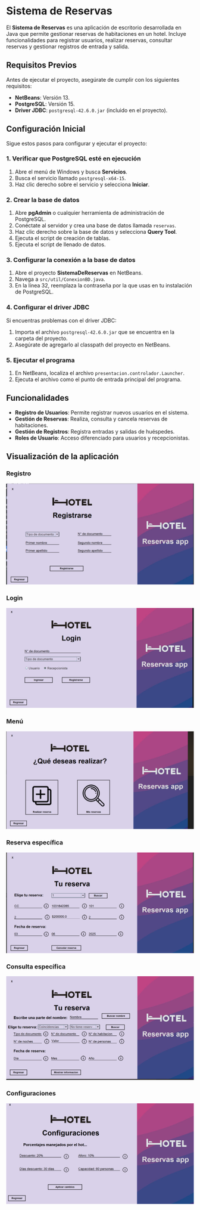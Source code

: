 # Sistema de Reservas

El **Sistema de Reservas** es una aplicación de escritorio desarrollada en Java que permite gestionar reservas de habitaciones en un hotel. Incluye funcionalidades para registrar usuarios, realizar reservas, consultar reservas y gestionar registros de entrada y salida.

## Requisitos Previos

Antes de ejecutar el proyecto, asegúrate de cumplir con los siguientes requisitos:

-   **NetBeans**: Versión 13.
-   **PostgreSQL**: Versión 15.
-   **Driver JDBC**: `postgresql-42.6.0.jar` (incluido en el proyecto).

## Configuración Inicial

Sigue estos pasos para configurar y ejecutar el proyecto:

### 1. Verificar que PostgreSQL esté en ejecución

1. Abre el menú de Windows y busca **Servicios**.
2. Busca el servicio llamado `postgresql-x64-15`.
3. Haz clic derecho sobre el servicio y selecciona **Iniciar**.

### 2. Crear la base de datos

1. Abre **pgAdmin** o cualquier herramienta de administración de PostgreSQL.
2. Conéctate al servidor y crea una base de datos llamada `reservas`.
3. Haz clic derecho sobre la base de datos y selecciona **Query Tool**.
4. Ejecuta el script de creación de tablas.
5. Ejecuta el script de llenado de datos.

### 3. Configurar la conexión a la base de datos

1. Abre el proyecto **SistemaDeReservas** en NetBeans.
2. Navega a `src/util/ConexionBD.java`.
3. En la línea 32, reemplaza la contraseña por la que usas en tu instalación de PostgreSQL.

### 4. Configurar el driver JDBC

Si encuentras problemas con el driver JDBC:

1. Importa el archivo `postgresql-42.6.0.jar` que se encuentra en la carpeta del proyecto.
2. Asegúrate de agregarlo al classpath del proyecto en NetBeans.

### 5. Ejecutar el programa

1. En NetBeans, localiza el archivo `presentacion.controlador.Launcher`.
2. Ejecuta el archivo como el punto de entrada principal del programa.

## Funcionalidades

-   **Registro de Usuarios**: Permite registrar nuevos usuarios en el sistema.
-   **Gestión de Reservas**: Realiza, consulta y cancela reservas de habitaciones.
-   **Gestión de Registros**: Registra entradas y salidas de huéspedes.
-   **Roles de Usuario**: Acceso diferenciado para usuarios y recepcionistas.

## Visualización de la aplicación

### Registro

![Registro](readme_imgs/Registro.png)

### Login

![Login](readme_imgs/Login.png)

### Menú

![Menú](readme_imgs/Menu.png)

### Reserva específica

![Reserva específica](readme_imgs/Reserva_especifica.png)

### Consulta específica

![Consulta reserva](readme_imgs/Consulta_reserva.png)

### Configuraciones

![Configuraciones](readme_imgs/Configuraciones.png)
